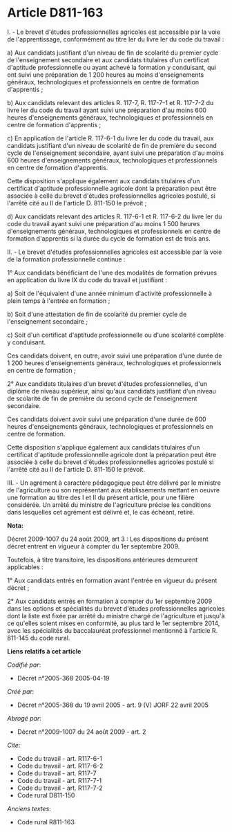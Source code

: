 # Article D811-163

I. - Le brevet d'études professionnelles agricoles est accessible par la voie de l'apprentissage, conformément au titre Ier
du livre Ier du code du travail :

a) Aux candidats justifiant d'un niveau de fin de scolarité du premier cycle de l'enseignement secondaire et aux candidats
titulaires d'un certificat d'aptitude professionnelle ou ayant achevé la formation y conduisant, qui ont suivi une
préparation de 1 200 heures au moins d'enseignements généraux, technologiques et professionnels en centre de formation
d'apprentis ;

b) Aux candidats relevant des articles R. 117-7, R. 117-7-1 et R. 117-7-2 du livre Ier du code du travail ayant suivi une
préparation d'au moins 600 heures d'enseignements généraux, technologiques et professionnels en centre de formation
d'apprentis ;

c) En application de l'article R. 117-6-1 du livre Ier du code du travail, aux candidats justifiant d'un niveau de scolarité
de fin de première du second cycle de l'enseignement secondaire, ayant suivi une préparation d'au moins 600 heures
d'enseignements généraux, technologiques et professionnels en centre de formation d'apprentis.

Cette disposition s'applique également aux candidats titulaires d'un certificat d'aptitude professionnelle agricole dont la
préparation peut être associée à celle du brevet d'études professionnelles agricoles postulé, si l'arrêté cité au II de
l'article D. 811-150 le prévoit ;

d) Aux candidats relevant des articles R. 117-6-1 et R. 117-6-2 du livre Ier du code du travail ayant suivi une préparation
d'au moins 1 500 heures d'enseignements généraux, technologiques et professionnels en centre de formation d'apprentis si la
durée du cycle de formation est de trois ans.

II. - Le brevet d'études professionnelles agricoles est accessible par la voie de la formation professionnelle continue :

1° Aux candidats bénéficiant de l'une des modalités de formation prévues en application du livre IX du code du travail et
justifiant :

a) Soit de l'équivalent d'une année minimum d'activité professionnelle à plein temps à l'entrée en formation ;

b) Soit d'une attestation de fin de scolarité du premier cycle de l'enseignement secondaire ;

c) Soit d'un certificat d'aptitude professionnelle ou d'une scolarité complète y conduisant.

Ces candidats doivent, en outre, avoir suivi une préparation d'une durée de 1 200 heures d'enseignements généraux,
technologiques et professionnels en centre de formation ;

2° Aux candidats titulaires d'un brevet d'études professionnelles, d'un diplôme de niveau supérieur, ainsi qu'aux candidats
justifiant d'un niveau de scolarité de fin de première du second cycle de l'enseignement secondaire.

Ces candidats doivent avoir suivi une préparation d'une durée de 600 heures d'enseignements généraux, technologiques et
professionnels en centre de formation.

Cette disposition s'applique également aux candidats titulaires d'un certificat d'aptitude professionnelle agricole dont la
préparation peut être associée à celle du brevet d'études professionnelles agricoles postulé si l'arrêté cité au II de
l'article D. 811-150 le prévoit.

III. - Un agrément à caractère pédagogique peut être délivré par le ministre de l'agriculture ou son représentant aux
établissements mettant en oeuvre une formation au titre des I et II du présent article, pour une filière considérée. Un
arrêté du ministre de l'agriculture précise les conditions dans lesquelles cet agrément est délivré et, le cas échéant,
retiré.

**Nota:**

Décret 2009-1007 du 24 août 2009, art 3 : Les dispositions du présent décret entrent en vigueur à compter du 1er septembre
2009.

Toutefois, à titre transitoire, les dispositions antérieures demeurent applicables :

1° Aux candidats entrés en formation avant l'entrée en vigueur du présent décret ;

2° Aux candidats entrés en formation à compter du 1er septembre 2009 dans les options et spécialités du brevet d'études
professionnelles agricoles dont la liste est fixée par arrêté du ministre chargé de l'agriculture et jusqu'à ce qu'elles
soient mises en conformité, au plus tard le 1er septembre 2014, avec les spécialités du baccalauréat professionnel mentionné
à l'article R. 811-145 du code rural.

**Liens relatifs à cet article**

_Codifié par_:

  - Décret n°2005-368 2005-04-19

_Créé par_:

  - Décret n°2005-368 du 19 avril 2005 - art. 9 (V) JORF 22 avril 2005

_Abrogé par_:

  - Décret n°2009-1007 du 24 août 2009 - art. 2

_Cite_:

  - Code du travail - art. R117-6-1
  - Code du travail - art. R117-6-2
  - Code du travail - art. R117-7
  - Code du travail - art. R117-7-1
  - Code du travail - art. R117-7-2
  - Code rural D811-150

_Anciens textes_:

  - Code rural R811-163
